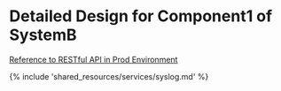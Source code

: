 # Detailed Design for Component1 of SystemB

[Reference to RESTful API in Prod Environment](../../../shared_resources/services/syslog.md#2-restful-api)

{% include 'shared_resources/services/syslog.md' %}
